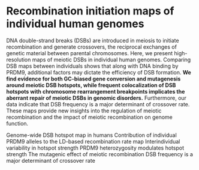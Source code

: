 # Recombination initiation maps of individual human genomes

DNA double-strand breaks (DSBs) are introduced in meiosis to initiate recombination and generate crossovers, the reciprocal exchanges of genetic material between parental chromosomes. 
Here, we present high-resolution maps of meiotic DSBs in individual human genomes. 
Comparing DSB maps between individuals shows that along with DNA binding by PRDM9, additional factors may dictate the efficiency of DSB formation.
**We find evidence for both GC-biased gene conversion and mutagenesis around meiotic DSB hotspots, while frequent colocalization of DSB hotspots with chromosome rearrangement breakpoints implicates the aberrant repair of meiotic DSBs in genomic disorders.**
Furthermore, our data indicate that DSB frequency is a major determinant of crossover rate. 
These maps provide new insights into the regulation of meiotic recombination and the impact of meiotic recombination on genome function.

Genome-wide DSB hotspot map in humans
Contribution of individual PRDM9 alleles to the LD-based recombination rate map
Interindividual variability in hotspot strength
PRDM9 heterozygosity modulates hotspot strength
The mutagenic effect of meiotic recombination
DSB frequency is a major determinant of crossover rate
<!--stackedit_data:
eyJoaXN0b3J5IjpbMTI1MDIzNzg0MSwzMTk5MDgwMjksMTI3ND
A3ODg2NSwtNTkwNTg4MTIzLDk5NTQ5ODg4M119
-->